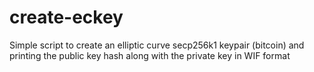 # create-eckey

Simple script to create an elliptic curve secp256k1 keypair (bitcoin) and printing the public key hash along with the private key in WIF format
